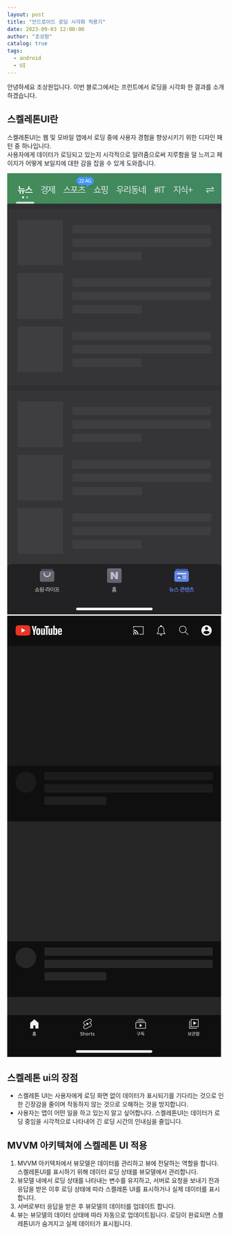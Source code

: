 ```yaml
---
layout: post
title: "안드로이드 로딩 시각화 적용기"
date: 2023-09-03 12:00:00
author: "조상원"
catalog: true
tags:
  - android
  - UI
---
```

안녕하세요 조상원입니다. 이번 블로그에서는 프런트에서 로딩을 시각화 한 결과를 소개하겠습니다.

## 스켈레톤UI란
스켈레톤UI는 웹 및 모바일 앱에서 로딩 중에 사용자 경험을 향상시키기 위한 디자인 패턴 중 하나입니다.<br>
사용자에게 데이터가 로딩되고 있는지 시각적으로 알려줌으로써 지루함을 덜 느끼고 페이지가 어떻게 보일지에 대한 감을 잡을 수 있게 도와줍니다.

![NaverSkeletonUI](https://github.com/bone-stew/bone-stew.github.io/blob/main/img/naver_skeleton.jpg?raw=true)
![YoutubeSkeletonUI](https://github.com/bone-stew/bone-stew.github.io/blob/main/img/youtube_skeleton.jpg?raw=true)

## 스켈레톤 ui의 장점
- 스켈레톤 UI는 사용자에게 로딩 화면 없이 데이터가 표시되기를 기다리는 것으로 인한 긴장감을 줄이며 작동하지 않는 것으로 오해하는 것을 방지합니다.
- 사용자는 앱이 어떤 일을 하고 있는지 알고 싶어합니다. 스켈레톤UI는 데이터가 로딩 중임을 시각적으로 나타내어 긴 로딩 시간의 인내심을 줄입니다.

## MVVM 아키텍쳐에 스켈레톤 UI 적용
1. MVVM 아키텍처에서 뷰모델은 데이터를 관리하고 뷰에 전달하는 역할을 합니다. 스켈레톤UI를 표시하기 위해 데이터 로딩 상태를 뷰모델에서 관리합니다.
2. 뷰모델 내에서 로딩 상태를 나타내는 변수를 유지하고, 서버로 요청을 보내기 전과 응답을 받은 이후 로딩 상태에 따라 스켈레톤 UI를 표시하거나 실제 데이터를 표시합니다. 
3. 서버로부터 응답을 받은 후 뷰모델의 데이터를 업데이트 합니다. 
4. 뷰는 뷰모델의 데이터 상태에 따라 자동으로 업데이트됩니다. 로딩이 완료되면 스켈레톤UI가 숨겨지고 실제 데이터가 표시됩니다.
